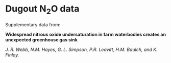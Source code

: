 # Dugout N<sub>2</sub>O data

Supplementary data from: 

**Widespread nitrous oxide undersaturation in farm waterbodies creates an unexpected greenhouse gas sink**

*J. R. Webb, N.M. Hayes, G. L. Simpson, P.R. Leavitt, H.M. Baulch, and K. Finlay.*

